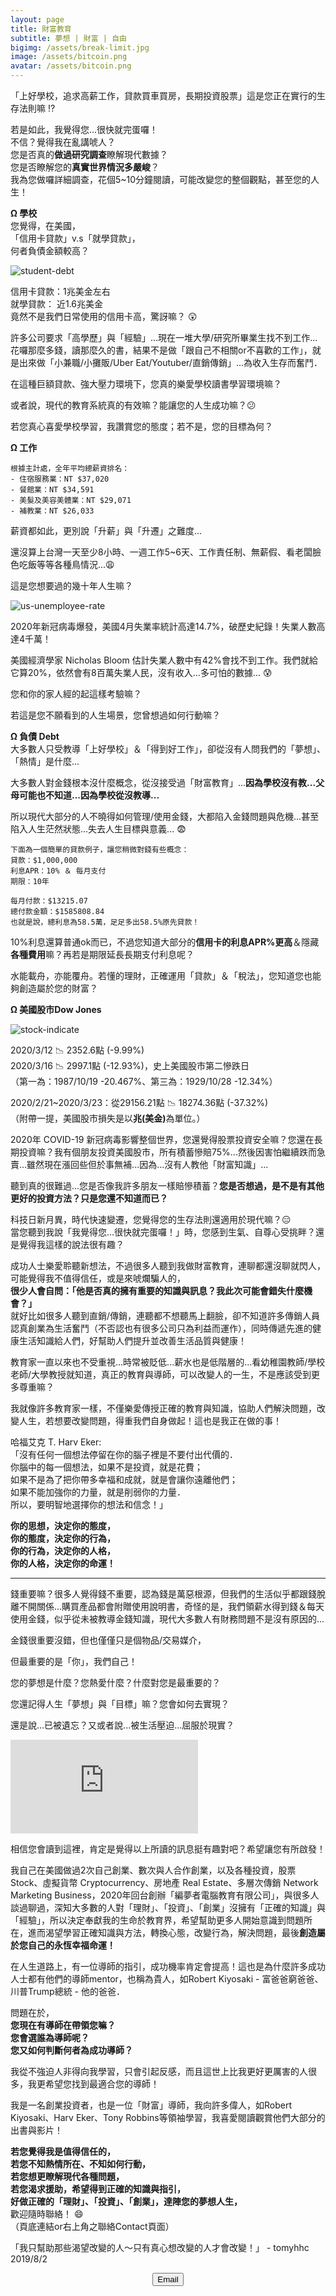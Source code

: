 ```yaml
---
layout: page
title: 財富教育
subtitle: 夢想 | 財富 | 自由
bigimg: /assets/break-limit.jpg
image: /assets/bitcoin.png
avatar: /assets/bitcoin.png
---
```


「上好學校，追求高薪工作，貸款買車買房，長期投資股票」這是您正在實行的生存法則嘛 :interrobang:

若是如此，我覺得您...很快就完蛋囉！  
不信？覺得我在亂講唬人？  
您是否真的<b>做過研究調查</b>瞭解現代數據？  
您是否瞭解您的<b>真實世界情況多嚴峻</b>？  
我為您做囉詳細調查，花個5~10分鐘閱讀，可能改變您的整個觀點，甚至您的人生！

<b>Ω 學校</b>  
您覺得，在美國，  
「信用卡貸款」v.s「就學貸款」，  
何者負債金額較高？

![student-debt](/assets/student-debt.png)

信用卡貸款：1兆美金左右  
就學貸款： 近1.6兆美金  
竟然不是我們日常使用的信用卡高，驚訝嘛？ :astonished:

許多公司要求「高學歷」與「經驗」...現在一堆大學/研究所畢業生找不到工作...花囉那麼多錢，讀那麼久的書，結果不是做「跟自己不相關or不喜歡的工作」，就是出來做「小兼職/小攤販/Uber Eat/Youtuber/直銷傳銷」...為收入生存而奮鬥．

在這種巨額貸款、強大壓力環境下，您真的樂愛學校讀書學習環境嘛？

或者說，現代的教育系統真的有效嘛？能讓您的人生成功嘛？:confused:

若您真心喜愛學校學習，我讚賞您的態度；若不是，您的目標為何？

<b>Ω 工作</b>  
```
根據主計處，全年平均總薪資排名：  
- 住宿服務業：NT $37,020  
- 餐館業：NT $34,591  
- 美髮及美容美體業：NT $29,071  
- 補教業：NT $26,033
```

薪資都如此，更別說「升薪」與「升遷」之難度...

還沒算上台灣一天至少8小時、一週工作5~6天、工作責任制、無薪假、看老闆臉色吃飯等等各種鳥情況...:weary:  

這是您想要過的幾十年人生嘛？

![us-unemployee-rate](/assets/us-unemployee-rate.png)

2020年新冠病毒爆發，美國4月失業率統計高達14.7%，破歷史紀錄！失業人數高達4千萬！  

美國經濟學家 Nicholas Bloom 估計失業人數中有42%會找不到工作。我們就給它算20%，依然會有8百萬失業人民，沒有收入...多可怕的數據... :cold_sweat:  

您和你的家人經的起這樣考驗嘛？  

若這是您不願看到的人生場景，您曾想過如何行動嘛？

<b>Ω 負債 Debt</b>  
大多數人只受教導「上好學校」＆「得到好工作」，卻從沒有人問我們的「夢想」、「熱情」是什麼...  

大多數人對金錢根本沒什麼概念，從沒接受過「財富教育」...<b>因為學校沒有教...父母可能也不知道...因為學校從沒教導...</b>  

所以現代大部分的人不曉得如何管理/使用金錢，大都陷入金錢問題與危機...甚至陷入人生茫然狀態...失去人生目標與意義... :fearful:  

```
下面為一個簡單的貸款例子，讓您稍微對錢有些概念：  
貸款：$1,000,000  
利息APR：10% ＆ 每月支付  
期限：10年  

每月付款：$13215.07  
總付款金額：$1585808.84  
也就是說，總利息為58.5萬，足足多出58.5%原先貸款！ 
```

10%利息還算普通ok而已，不過您知道大部分的<b>信用卡的利息APR%更高</b>＆隱藏<b>各種費用</b>嘛？再若是期限延長長期支付利息呢？

水能載舟，亦能覆舟。若懂的理財，正確運用「貸款」＆「稅法」，您知道您也能夠創造屬於您的財富？

<b>Ω 美國股市Dow Jones</b>  

![stock-indicate](/assets/stock-indicate.png)

2020/3/12 :chart_with_downwards_trend: 2352.6點 (-9.99%)  
2020/3/16 :chart_with_downwards_trend: 2997.1點 (-12.93%)，史上美國股市第二慘跌日  
（第一為：1987/10/19 -20.467%、第三為：1929/10/28 -12.34%）  

2020/2/21~2020/3/23：從29156.21點 :chart_with_downwards_trend: 18274.36點 (-37.32%)  
（附帶一提，美國股市損失是以<b>兆(美金)</b>為單位。）  

2020年 COVID-19 新冠病毒影響整個世界，您還覺得股票投資安全嘛？您還在長期投資嘛？我有個朋友投資美國股市，所有積蓄慘賠75%...然後因害怕繼續跌而急賣...雖然現在漲回些但於事無補...因為...沒有人教他「財富知識」...

聽到真的很難過...您是否像我許多朋友一樣賠慘積蓄？<b>您是否想過，是不是有其他更好的投資方法？只是您還不知道而已？</b>

科技日新月異，時代快速變遷，您覺得您的生存法則還適用於現代嘛？:expressionless:  
當您聽到我說「我覺得您...很快就完蛋囉！」時，您感到生氣、自尊心受挑畔？還是覺得我這樣的說法很有趣？  

成功人士樂愛聆聽新想法，不過很多人聽到我做財富教育，連聊都還沒聊就閃人，可能覺得我不值得信任，或是來唬爛騙人的，  
<b>很少人會自問：「他是否真的擁有重要的知識與訊息？我此次可能會錯失什麼機會？」</b>  
就好比如很多人聽到直銷/傳銷，連聽都不想聽馬上翻臉，卻不知道許多傳銷人員認真創業為生活奮鬥（不否認也有很多公司只為利益而運作），同時傳遞先進的健康生活知識給人們，好幫助人們提升並改善生活品質與健康！

教育家一直以來也不受重視...時常被貶低...薪水也是低階層的...看幼稚園教師/學校老師/大學教授就知道，真正的教育與導師，可以改變人的一生，不是應該受到更多尊重嘛？

我就像許多教育家一樣，不僅樂愛傳授正確的教育與知識，協助人們解決問題，改變人生，若想要改變問題，得重我們自身做起！這也是我正在做的事！

哈福艾克 T. Harv Eker:  
「沒有任何一個想法停留在你的腦子裡是不要付出代價的．  
你腦中的每一個想法，如果不是投資，就是花費；  
如果不是為了把你帶多幸福和成就，就是會讓你遠離他們；  
如果不能加強你的力量，就是削弱你的力量．  
所以，要明智地選擇你的想法和信念！」

<b>你的思想，決定你的態度，  
你的態度，決定你的行為，  
你的行為，決定你的人格，  
你的人格，決定你的命運！</b>

---

錢重要嘛？很多人覺得錢不重要，認為錢是萬惡根源，但我們的生活似乎都跟錢脫離不開關係...購買產品都會附贈使用說明書，奇怪的是，我們領薪水得到錢＆每天使用金錢，似乎從未被教導金錢知識，現代大多數人有財務問題不是沒有原因的...

金錢很重要沒錯，但也僅僅只是個物品/交易媒介，  

但最重要的是「你」，我們自己！

您的夢想是什麼？您熱愛什麼？什麼對您是最重要的？

您還記得人生「夢想」與「目標」嘛？您會如何去實現？

還是說...已被遺忘？又或者說...被生活壓迫...屈服於現實？

<div class="embed-video">
<iframe src="https://www.youtube.com/embed/fMbQUhawOGg" frameborder="0" allow="accelerometer; autoplay; encrypted-media; gyroscope; picture-in-picture" allowfullscreen></iframe>
</div>

相信您會讀到這裡，肯定是覺得以上所讀的訊息挺有趣對吧？希望讓您有所啟發！  

我自己在美國做過2次自己創業、數次與人合作創業，以及各種投資，股票 Stock、虛擬貨幣 Cryptocurrency、房地產 Real Estate、多層次傳銷 Network Marketing Business，2020年回台創辦「編夢者電腦教育有限公司」，與很多人談過聊過，深知大多數的人對「理財」、「投資」、「創業」沒擁有「正確的知識」與「經驗」，所以決定奉獻我的生命於教育界，希望幫助更多人開始意識到問題所在，進而渴望學習正確知識與方法，轉換心態，改變行為，解決問題，最後<b>創造屬於您自己的永恆幸福命運！</b>

在人生道路上，有一位導師的指引，成功機率肯定會提高！這也是為什麼許多成功人士都有他們的導師mentor，也稱為貴人，如Robert Kiyosaki - 富爸爸窮爸爸、川普Trump總統 - 他的爸爸．

問題在於，  
<b>您現在有導師在帶領您嘛？  
您會選誰為導師呢？  
您又如何判斷何者為成功導師？</b>  

我從不強迫人非得向我學習，只會引起反感，而且這世上比我更好更厲害的人很多，我更希望您找到最適合您的導師！

我是一名創業投資者，也是一位「財富」導師，我向許多偉人，如Robert Kiyosaki、Harv Eker、Tony Robbins等領袖學習，我喜愛閱讀觀賞他們大部分的出書與影片！  

<b>若您覺得我是值得信任的，  
若您不知熱情所在、不知如何行動，  
若您想更瞭解現代各種問題，  
若您渴求援助，希望得到正確的知識與指引，  
好做正確的「理財」、「投資」、「創業」，達陣您的夢想人生，</b>  
歡迎隨時聯絡！ :smile:  
（頁底連結or右上角之聯絡Contact頁面）

「我只幫助那些渴望改變的人～只有真心想改變的人才會改變！」 - tomyhhc 2019/8/2 

<!--Button-->
<div style="margin: auto; width: 100%; text-align: center;">
<button  onclick="location.href='mailto:tomy830710@gmail.com';" class="button">Email</button>
</div>
